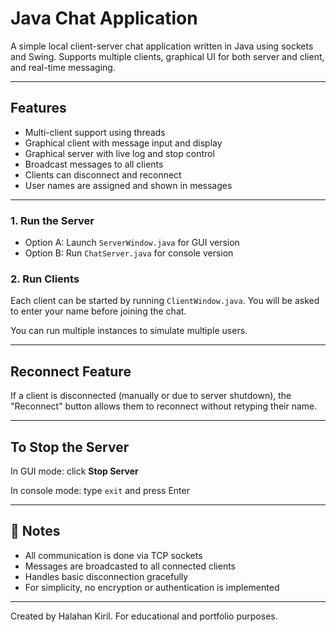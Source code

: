 
# Java Chat Application

A simple local client-server chat application written in Java using sockets and Swing. Supports multiple clients, graphical UI for both server and client, and real-time messaging.

---

## Features

- Multi-client support using threads
- Graphical client with message input and display
- Graphical server with live log and stop control
- Broadcast messages to all clients
- Clients can disconnect and reconnect
- User names are assigned and shown in messages

---

### 1. Run the Server

- Option A: Launch `ServerWindow.java` for GUI version
- Option B: Run `ChatServer.java` for console version

### 2. Run Clients

Each client can be started by running `ClientWindow.java`. You will be asked to enter your name before joining the chat.

You can run multiple instances to simulate multiple users.

---

## Reconnect Feature

If a client is disconnected (manually or due to server shutdown), the "Reconnect" button allows them to reconnect without retyping their name.

---

## To Stop the Server

In GUI mode: click **Stop Server**

In console mode: type `exit` and press Enter

---

## 📌 Notes

- All communication is done via TCP sockets
- Messages are broadcasted to all connected clients
- Handles basic disconnection gracefully
- For simplicity, no encryption or authentication is implemented

---


Created by Halahan Kiril. For educational and portfolio purposes.
